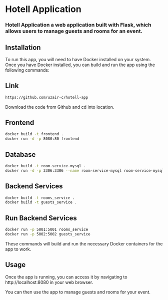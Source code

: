 # Hotell Application 

### Hotell Application a web application built with Flask, which allows users to manage guests and rooms for an event.

## Installation

To run this app, you will need to have Docker installed on your system. 
Once you have Docker installed, you can build and run the app using the following commands:


## Link
```bash
https://github.com/uzair-c/hotell-app
```

Download the code from Github and cd into location.


## Frontend
```bash
docker build -t frontend .
docker run -d -p 8080:80 frontend
```

## Database
```bash
docker build -t room-service-mysql .
docker run -d -p 3306:3306 --name room-service-mysql room-service-mysql
```

## Backend Services
```bash
docker build -t rooms_service .
docker build -t guests_service .
```

## Run Backend Services
```bash
docker run -p 5001:5001 rooms_service
docker run -p 5002:5002 guests_service
```

These commands will build and run the necessary Docker containers for the app to work.


## Usage

Once the app is running, you can access it by navigating to http://localhost:8080 in your web browser.

You can then use the app to manage guests and rooms for your event.
